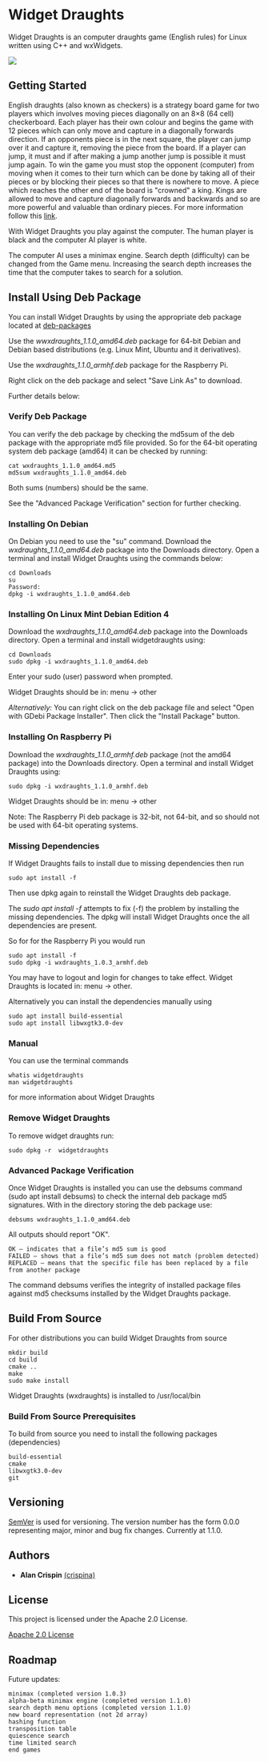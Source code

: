 # Widget Draughts

Widget Draughts is an computer draughts game (English rules) for Linux written using C++ and wxWidgets.

![](widget-draughts.png)

## Getting Started

English draughts (also known as checkers) is a  strategy board game for two players which involves moving pieces diagonally on an 8×8 (64 cell) checkerboard. Each player has their own colour and begins the game with 12 pieces which can only move and capture in a diagonally forwards direction. If an opponents piece is in the next square, the player can jump over it and capture it, removing the piece from the board. If a player can jump, it must and if after making a jump another jump is possible it must jump again. To win the game you must stop the opponent (computer) from moving when it comes to their turn which can be done by taking all of their pieces or by blocking their pieces so that there is nowhere to move. A piece which reaches the other end of the board is "crowned" a king. Kings are allowed to move and capture diagonally forwards and backwards and so are more powerful and valuable than ordinary pieces. For more information follow this [link](https://en.wikipedia.org/wiki/Draughts).

With Widget Draughts you play against the computer. The human player is black and the computer AI player is white. 

The computer AI uses a minimax engine. Search depth (difficulty) can be changed from the Game menu. Increasing the search depth increases the time that the computer takes to search for a solution.


## Install Using Deb Package

You can install Widget Draughts by using the appropriate deb package located at [deb-packages](https://github.com/crispinalan/widget-draughts/tree/master/deb-packages/) 

Use the _wwxdraughts_1.1.0_amd64.deb_  package for 64-bit Debian and Debian based distributions (e.g. Linux Mint, Ubuntu and it derivatives). 

Use the _wxdraughts_1.1.0_armhf.deb_  package for the Raspberry Pi.

Right click on the deb package and select "Save Link As" to download.

Further details below:

### Verify Deb Package

You can verify the deb package by checking the md5sum of the deb package with the appropriate md5 file provided. So for the 64-bit operating system deb package (amd64) it can be checked by running:

```
cat wxdraughts_1.1.0_amd64.md5
md5sum wxdraughts_1.1.0_amd64.deb
```
Both sums (numbers) should be the same.

See the "Advanced Package Verification" section for further checking.

### Installing On Debian

On Debian you need to use the "su" command. Download the _wxdraughts_1.1.0_amd64.deb_ package into the Downloads directory. Open a terminal and install Widget Draughts using the commands below:

```
cd Downloads
su 
Password: 
dpkg -i wxdraughts_1.1.0_amd64.deb
```

### Installing On Linux Mint Debian Edition 4

Download the _wxdraughts_1.1.0_amd64.deb_ package into the Downloads directory. Open a terminal and install widgetdraughts using:
```
cd Downloads
sudo dpkg -i wxdraughts_1.1.0_amd64.deb 
```
Enter your sudo (user) password when prompted.

Widget Draughts should be in: menu -> other

*Alternatively:*  You can right click on the deb package file and select "Open with GDebi Package Installer". Then click the "Install Package" button.
 

### Installing On Raspberry Pi

Download the _wxdraughts_1.1.0_armhf.deb_ package (not the amd64 package) into the Downloads directory. Open a terminal and install Widget Draughts using:

```
sudo dpkg -i wxdraughts_1.1.0_armhf.deb
```

Widget Draughts should be in: menu -> other

Note: The Raspberry Pi deb package is 32-bit, not 64-bit, and so should not be used with 64-bit operating systems.

### Missing Dependencies

If Widget Draughts fails to install due to missing dependencies then run

```
sudo apt install -f
```
Then use dpkg again to reinstall the Widget Draughts deb package. 

The _sudo apt install -f_  attempts to fix (-f) the problem by installing the missing dependencies. The dpkg will install Widget Draughts once the all dependencies are present. 

So for for the Raspberry Pi you would run

```
sudo apt install -f
sudo dpkg -i wxdraughts_1.0.3_armhf.deb
```
You may have to logout and login for changes to take effect. Widget Draughts is located in: menu -> other.

Alternatively you can install the dependencies manually using

```
sudo apt install build-essential
sudo apt install libwxgtk3.0-dev
```

### Manual

You can use the terminal commands

```
whatis widgetdraughts
man widgetdraughts
```
for more information about Widget Draughts

### Remove Widget Draughts

To remove widget draughts run:

```
sudo dpkg -r  widgetdraughts 
```
### Advanced Package Verification

Once Widget Draughts is installed you can use the debsums command (sudo apt install debsums) to check the internal deb package md5  signatures. With in the directory storing the deb package use:

```
debsums wxdraughts_1.1.0_amd64.deb
```
All outputs should report "OK". 

```
OK – indicates that a file’s md5 sum is good 
FAILED – shows that a file’s md5 sum does not match (problem detected)
REPLACED – means that the specific file has been replaced by a file from another package

```

The command debsums verifies the integrity of installed package files against md5 checksums installed by the Widget Draughts package.

## Build From Source

For other distributions you can build Widget Draughts from source 

```
mkdir build  
cd build  
cmake ..
make
sudo make install 
```
Widget Draughts (wxdraughts) is installed to /usr/local/bin

### Build From Source Prerequisites

To build from source you need to install the following packages (dependencies)

```
build-essential
cmake
libwxgtk3.0-dev
git 
```

## Versioning

[SemVer](http://semver.org/) is used for versioning. The version number has the form 0.0.0 representing major, minor and bug fix changes. Currently at 1.1.0.

## Authors

* **Alan Crispin** [(crispina)](https://github.com/crispinalan)


## License

This project is licensed under the Apache 2.0 License.

[Apache 2.0 License](https://www.apache.org/licenses/LICENSE-2.0)

## Roadmap

Future updates:
```
minimax (completed version 1.0.3)
alpha-beta minimax engine (completed version 1.1.0)
search depth menu options (completed version 1.1.0)
new board representation (not 2d array) 
hashing function 
transposition table
quiescence search
time limited search
end games
``` 


